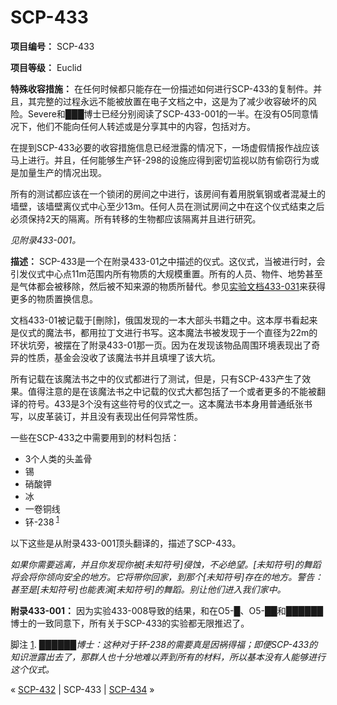 # SCP-433
                        


**项目编号：** SCP-433

**项目等级：** Euclid

**特殊收容措施：** 在任何时候都只能存在一份描述如何进行SCP-433的复制件。并且，其完整的过程永远不能被放置在电子文档之中，这是为了减少收容破坏的风险。Severe和███博士已经分别阅读了SCP-433-001的一半。在没有O5同意情况下，他们不能向任何人转述或是分享其中的内容，包括对方。

在提到SCP-433必要的收容措施信息已经泄露的情况下，一场虚假情报作战应该马上进行。并且，任何能够生产钚-298的设施应得到密切监视以防有偷窃行为或是加量生产的情况出现。

所有的测试都应该在一个锁闭的房间之中进行，该房间有着用脱氧钢或者混凝土的墙壁，该墙壁离仪式中心至少13m。任何人员在测试房间之中在这个仪式结束之后必须保持2天的隔离。所有转移的生物都应该隔离并且进行研究。

*见附录433-001。* 

**描述：** SCP-433是一个在附录433-01之中描述的仪式。这仪式，当被进行时，会引发仪式中心点11m范围内所有物质的大规模重置。所有的人员、物件、地势甚至是气体都会被移除，然后被不知来源的物质所替代。参见[实验文档433-031](/test-log-433-031)来获得更多的物质置换信息。

文档433-01被记载于[刪除]，俄国发现的一本大部头书籍之中。这本厚书看起来是仪式的魔法书，都用拉丁文进行书写。这本魔法书被发现于一个直径为22m的环状坑旁，被摆在了附录433-01那一页。因为在发现该物品周围环境表现出了奇异的性质，基金会没收了该魔法书并且填埋了该大坑。

所有记载在该魔法书之中的仪式都进行了测试，但是，只有SCP-433产生了效果。值得注意的是在该魔法书之中记载的仪式大都包括了一个或者更多的不能被翻译的符号。433是3个没有这些符号的仪式之一。这本魔法书本身用普通纸张书写，以皮革装订，并且没有表现出任何异常性质。

一些在SCP-433之中需要用到的材料包括：

- 3个人类的头盖骨
- 锡
- 硝酸钾
- 冰
- 一卷铜线
- 钚-238<sup class='footnoteref'>
 <a shape='rect' class='footnoteref' id='footnoteref-1' href='javascript:;' onclick='WIKIDOT.page.utils.scrollToReference(&apos;footnote-1&apos;)'>1</a>
</sup>

以下这些是从附录433-001顶头翻译的，描述了SCP-433。

*如果你需要逃离，并且你发现你被[未知符号]侵蚀，不必绝望。[未知符号]的舞蹈将会将你领向安全的地方。它将带你回家，到那个[未知符号]存在的地方。警告：甚至是[未知符号]也能表演[未知符号]的舞蹈。别让他们进入我们家中。* 

**附录433-001：** 因为实验433-008导致的结果，和在O5-█、O5-██和██████博士的一致同意下，所有关于SCP-433的实验都无限推迟了。


脚注
<a shape='rect' href='javascript:;' onclick='WIKIDOT.page.utils.scrollToReference(&apos;footnoteref-1&apos;)'>1</a>. *██████博士：这种对于钚-238的需要真是因祸得福；即便SCP-433的知识泄露出去了，那群人也十分地难以弄到所有的材料，所以基本没有人能够进行这个仪式。* 



« [SCP-432](/scp-432) | SCP-433 | [SCP-434](/scp-434) »





                    